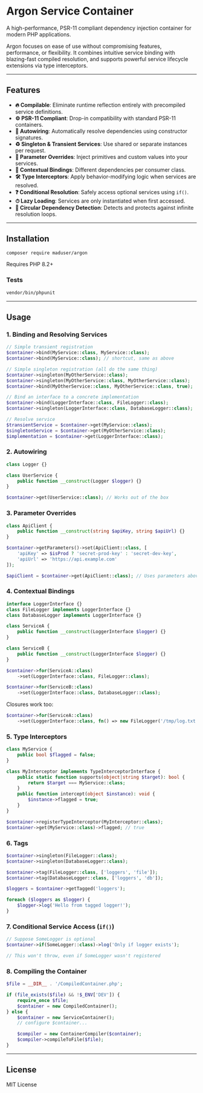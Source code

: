 # Argon Service Container

A high-performance, PSR-11 compliant dependency injection container for modern PHP applications.

Argon focuses on ease of use without compromising features, performance, or flexibility. It combines intuitive service binding with blazing-fast compiled resolution, and supports powerful service lifecycle extensions via type interceptors.

---

## Features

- **🔥 Compilable**: Eliminate runtime reflection entirely with precompiled service definitions.
- **⚙️ PSR-11 Compliant**: Drop-in compatibility with standard PSR-11 containers.
- **🧠 Autowiring**: Automatically resolve dependencies using constructor signatures.
- **♻️ Singleton & Transient Services**: Use shared or separate instances per request.
- **🧩 Parameter Overrides**: Inject primitives and custom values into your services.
- **🔁 Contextual Bindings**: Different dependencies per consumer class.
- **🛠 Type Interceptors**: Apply behavior-modifying logic when services are resolved.
- **❓ Conditional Resolution**: Safely access optional services using `if()`.
- **⏱ Lazy Loading**: Services are only instantiated when first accessed.
- **🚨 Circular Dependency Detection**: Detects and protects against infinite resolution loops.

---

## Installation

```bash
composer require maduser/argon
```

Requires PHP 8.2+

### Tests

```bash
vendor/bin/phpunit
```

---

## Usage

### 1. Binding and Resolving Services

```php
// Simple transient registration
$container->bind(MyService::class, MyService::class);
$container->bind(MyService::class); // shortcut, same as above

// Simple singleton registration (all do the same thing)
$container->singleton(MyOtherService::class);
$container->singleton(MyOtherService::class, MyOtherService::class);
$container->bind(MyOtherService::class, MyOtherService::class, true);

// Bind an interface to a concrete implementation
$container->bind(LoggerInterface::class, FileLogger::class);
$container->singleton(LoggerInterface::class, DatabaseLogger::class);

// Resolve service
$transientService = $container->get(MyService::class);
$singletonService = $container->get(MyOtherService::class);
$implementation = $container->get(LoggerInterface::class);
```

### 2. Autowiring

```php
class Logger {}

class UserService {
    public function __construct(Logger $logger) {}
}

$container->get(UserService::class); // Works out of the box
```

### 3. Parameter Overrides

```php
class ApiClient {
    public function __construct(string $apiKey, string $apiUrl) {}
}

$container->getParameters()->set(ApiClient::class, [
    'apiKey' => $isProd ? 'secret-prod-key' : 'secret-dev-key',
    'apiUrl' => 'https://api.example.com'
]);

$apiClient = $container->get(ApiClient::class); // Uses parameters above
```
### 4. Contextual Bindings

```php
interface LoggerInterface {}
class FileLogger implements LoggerInterface {}
class DatabaseLogger implements LoggerInterface {}

class ServiceA {
    public function __construct(LoggerInterface $logger) {}
}

class ServiceB {
    public function __construct(LoggerInterface $logger) {}
}

$container->for(ServiceA::class)
    ->set(LoggerInterface::class, FileLogger::class);

$container->for(ServiceB::class)
    ->set(LoggerInterface::class, DatabaseLogger::class);
```

Closures work too:

```php
$container->for(ServiceA::class)
    ->set(LoggerInterface::class, fn() => new FileLogger('/tmp/log.txt'));
```

### 5. Type Interceptors

```php
class MyService {
    public bool $flagged = false;
}

class MyInterceptor implements TypeInterceptorInterface {
    public static function supports(object|string $target): bool {
        return $target === MyService::class;
    }
    public function intercept(object $instance): void {
        $instance->flagged = true;
    }
}

$container->registerTypeInterceptor(MyInterceptor::class);
$container->get(MyService::class)->flagged; // true
```

### 6. Tags

```php
$container->singleton(FileLogger::class);
$container->singleton(DatabaseLogger::class);

$container->tag(FileLogger::class, ['loggers', 'file']);
$container->tag(DatabaseLogger::class, ['loggers', 'db']);

$loggers = $container->getTagged('loggers');

foreach ($loggers as $logger) {
    $logger->log('Hello from tagged logger!');
}
```

### 7. Conditional Service Access (`if()`)

```php
// Suppose SomeLogger is optional
$container->if(SomeLogger::class)->log('Only if logger exists');

// This won't throw, even if SomeLogger wasn't registered
```

### 8. Compiling the Container

```php
$file = __DIR__ . '/CompiledContainer.php';

if (file_exists($file) && !$_ENV['DEV']) {
    require_once $file;
    $container = new CompiledContainer();
} else {
    $container = new ServiceContainer();
    // configure $container...

    $compiler = new ContainerCompiler($container);
    $compiler->compileToFile($file);
}
```

---

## License

MIT License

